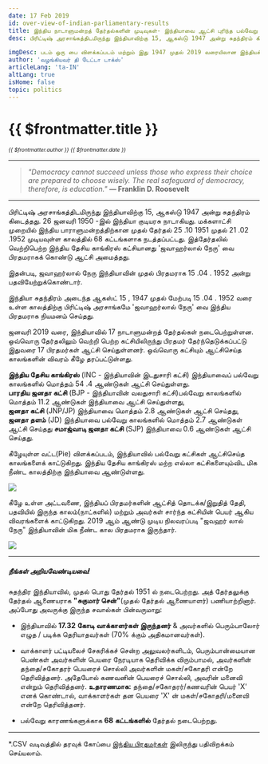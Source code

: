 ```yaml
---
date: 17 Feb 2019
id: over-view-of-indian-parliamentary-results
title: இந்திய நாடாளுமன்றத் தேர்தல்களின் முடிவுகள்- இந்தியாவை ஆட்சி புரிந்த பல்வேறு அரசியல் கட்சிகளின் ஆட்சிக்காலம் மற்றும் பிரதமர்களின் பட்டியல்.
desc: பிரிட்டிஷ் அரசாங்கத்திடமிருந்து இந்தியாவிற்கு 15, ஆகஸ்டு 1947 அன்று சுதந்திரம் கிடைத்தது. 26  ஜனவரி 1950 -இல் இந்தியா குடியரசு நாடாகியது.  மக்களாட்சி  முறையில் இந்திய பாராளுமன்றத்திற்கான  முதல் தேர்தல் 25 .10 1951  முதல் 21 .02 .1952 முடியவுள்ள காலத்தில் 68 கட்டங்களாக நடத்தப்பட்டது.  இத்தேர்தலில் வெற்றிபெற்ற

imgDesc: படம் ஒரு பை விளக்கப்படம் மற்றும் இது 1947 முதல் 2019 வரையிலான இந்தியக் கட்சிகளின் ஆளும் ஆண்டுகளைக் காட்டுகிறது
author: 'வழங்கியவர் தி டேட்டா டாக்ஸ்'
articleLang: 'ta-IN'
altLang: true
isHome: false
topic: politics
---
```


<altLang />

# {{ $frontmatter.title }}
<i style="font-size: 0.75em;"> {{ $frontmatter.author }} {{ $frontmatter.date }} </i>

------------------------------------------------------------------------

> *"Democracy cannot succeed unless those who express their choice are
> prepared to choose wisely. The real safeguard of democracy, therefore,
> is education."* **― Franklin D. Roosevelt**

------------------------------------------------------------------------

பிரிட்டிஷ் அரசாங்கத்திடமிருந்து இந்தியாவிற்கு 15, ஆகஸ்டு 1947 அன்று சுதந்திரம் கிடைத்தது. 26  ஜனவரி 1950 -இல் இந்தியா குடியரசு நாடாகியது.  மக்களாட்சி  முறையில் இந்திய பாராளுமன்றத்திற்கான  முதல் தேர்தல் 25 .10 1951  முதல் 21 .02 .1952 முடியவுள்ள காலத்தில் 68 
கட்டங்களாக நடத்தப்பட்டது.  இத்தேர்தலில் வெற்றிபெற்ற இந்திய தேசிய காங்கிரஸ் கட்சியானது 'ஜவாஹர்லால் நேரு' வை பிரதமராகக் கொண்டு ஆட்சி அமைத்தது. 

இதன்படி, ஜவாஹர்லால் நேரு இந்தியாவின் முதல் பிரதமராக
 15  .04 . 1952  அன்று  பதவியேற்றுக்கொண்டார். 

இந்தியா சுதந்திரம் அடைந்த ஆகஸ்ட் 15 , 1947  முதல் மேற்படி 15  .04 . 1952  வரை உள்ள காலத்திற்கு பிரிட்டிஷ் அரசாங்கமே 'ஜவாஹர்லால் நேரு' வை இந்திய பிரதமராக நியமனம் செய்தது. 


ஜனவரி 2019 வரை, இந்தியாவில் 17 நாடாளுமன்றத் தேர்தல்கள் நடைபெற்றுள்ளன.  ஒவ்வொரு தேர்தலிலும் வெற்றி பெற்ற கட்சியிலிருந்து பிரதமர் தேர்ந்தெடுக்கப்பட்டு
 இதுவரை 17 பிரதமர்கள் ஆட்சி செய்துள்ளனர்.  ஒவ்வொரு  கட்சியும் ஆட்சிசெய்த காலங்களின் விவரம் கீழே தரப்பட்டுள்ளது.

**இந்திய தேசிய காங்கிரஸ்** (INC - இந்தியாவின் இடதுசாரி கட்சி)
இந்தியாவைப் பல்வேறு காலங்களில் மொத்தம் 54 .4  ஆண்டுகள் ஆட்சி செய்துள்ளது.     
**பாரதிய ஜனதா கட்சி** 
(BJP - இந்தியாவின் வலதுசாரி கட்சி)பல்வேறு காலங்களில் மொத்தம் 11.2 ஆண்டுகள் இந்தியாவை
ஆட்சி செய்துள்ளது,  
**ஜனதா கட்சி** (JNP/JP) இந்தியாவை மொத்தம் 2.8 ஆண்டுகள் ஆட்சி
செய்தது,   
**ஜனதா தளம்** (JD) இந்தியாவை பல்வேறு காலங்களில் மொத்தம் 2.7 ஆண்டுகள் ஆட்சி செய்தது 
**சமாஜ்வாடி ஜனதா கட்சி** (SJP) இந்தியாவை 0.6 ஆண்டுகள் ஆட்சி
செய்தது.  

கீழேயுள்ள வட்ட(Pie) விளக்கப்படம், இந்தியாவில் பல்வேறு கட்சிகள் ஆட்சிசெய்த 
காலங்களைக் காட்டுகிறது.  இந்திய தேசிய காங்கிரஸ் மற்ற எல்லா கட்சிகளையும்விட மிக நீண்ட காலத்திற்கு இந்தியாவை ஆண்டுள்ளது.

![](/img/politics/over-view-of-indian-parliamentary-results/figure-markdown/img1.png)
<!-- ![](/blogs/over-view-of-indian-parliamentary-results/figure-markdown/img1.png) -->

கீழே உள்ள அட்டவணை, இந்தியப் பிரதமர்களின்  ஆட்சித் தொடக்க/இறுதித்  தேதி, பதவியில் இருந்த காலம்(நாட்களில்)  மற்றும் அவர்கள் சார்ந்த கட்சியின் பெயர் ஆகிய விவரங்களைக் காட்டுகிறது.   2019 ஆம் ஆண்டு முடிய நிலவரப்படி "ஜவஹர் லால் நேரு"   இந்தியாவின் மிக நீண்ட கால பிரதமராக இருந்தார்.



![](/img/politics/over-view-of-indian-parliamentary-results/figure-markdown/img2.png)
<!-- ![](/blogs/over-view-of-indian-parliamentary-results/figure-markdown/img2.png) -->

------------------------------------------------------------------------

##### நீங்கள் அறியவேண்டியவை!

சுதந்திர இந்தியாவில், முதல் பொது தேர்தல் 1951 ல் நடைபெற்றது. அத் தேர்தலுக்கு தேர்தல் ஆணையராக **"சுகுமார் சென்"**(முதல் தேர்தல் ஆணையாளர்) பணியாற்றினார். அப்போது அவருக்கு இருந்த சவால்கள் பின்வருமாறு: 

- இந்தியாவில் **17.32 கோடி வாக்காளர்கள் இருந்தனர்** & அவர்களில் பெரும்பாலோர் எழுத / படிக்க தெரியாதவர்கள் (70% க்கும் அதிகமானவர்கள்).

- வாக்காளர் பட்டியலைச் சேகரிக்கச் சென்ற அலுவலர்களிடம், பெரும்பான்மையான பெண்கள் அவர்களின் பெயரை நேரடியாக தெரிவிக்க விரும்பாமல், அவர்களின் தந்தை/சகோதரர் பெயரைச் சொல்லி அவர்களின் மகள்/சகோதரி என்றே தெரிவித்தனர். அதேபோல் கணவனின் பெயரைச் சொல்லி, அவரின் மனைவி என்றும் தெரிவித்தனர். 
**உதாரணமாக:** தந்தை/சகோதரர்/கணவரின் பெயர் 'X' எனக் கொண்டால், வாக்காளர்கள் தன பெயரை 'X' ன் மகள்/சகோதரி/மனைவி என்றே தெரிவித்தனர். 

- பல்வேறு காரணங்களுக்காக **68 கட்டங்களில்** தேர்தல் நடைபெற்றது.

------------------------------------------------------------------------

\*.CSV வடிவத்தில் தரவுக் கோப்பை [இந்திய பிரதமர்கள்](https://thedatatalks.in/datas/primeministers.csv) இலிருந்து பதிவிறக்கம் செய்யலாம்.